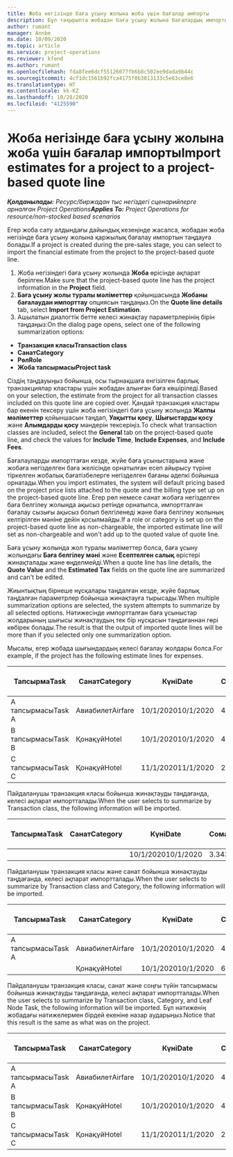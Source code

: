```yaml
---
title: Жоба негізінде баға ұсыну жолына жоба үшін бағалар импорты
description: Бұл тақырыпта жобадан баға ұсыну жолына бағалардың импорты туралы ақпарат берілген.
author: rumant
manager: Annbe
ms.date: 10/09/2020
ms.topic: article
ms.service: project-operations
ms.reviewer: kfend
ms.author: rumant
ms.openlocfilehash: fda8fee6dcf55126077fb6b8c502ee9dada9b44c
ms.sourcegitcommit: 4cf1dc1561b92fca4175f0b3813133c5e63ce8e6
ms.translationtype: HT
ms.contentlocale: kk-KZ
ms.lasthandoff: 10/28/2020
ms.locfileid: "4125590"
---
```

# <a name="import-estimates-for-a-project-to-a-project-based-quote-line"></a><span data-ttu-id="4106a-103">Жоба негізінде баға ұсыну жолына жоба үшін бағалар импорты</span><span class="sxs-lookup"><span data-stu-id="4106a-103">Import estimates for a project to a project-based quote line</span></span>

<span data-ttu-id="4106a-104">_**Қолданылады:** Ресурс/биржадан тыс негіздегі сценарийлерге арналған Project Operations_</span><span class="sxs-lookup"><span data-stu-id="4106a-104">_**Applies To:** Project Operations for resource/non-stocked based scenarios_</span></span>


<span data-ttu-id="4106a-105">Егер жоба сату алдындағы дайындық кезеңінде жасалса, жобадан жоба негізінде баға ұсыну жолына қаржылық бағалау импортын таңдауға болады.</span><span class="sxs-lookup"><span data-stu-id="4106a-105">If a project is created during the pre-sales stage, you can select to import the financial estimate from the project to the project-based quote line.</span></span>

1. <span data-ttu-id="4106a-106">Жоба негізіндегі баға ұсыну жолында **Жоба** өрісінде ақпарат берілген.</span><span class="sxs-lookup"><span data-stu-id="4106a-106">Make sure that the project-based quote line has the project information in the **Project** field.</span></span>
2. <span data-ttu-id="4106a-107">**Баға ұсыну жолы туралы мәліметтер** қойыншасында **Жобаны бағалаудан импорттау** опциясын таңдаңыз.</span><span class="sxs-lookup"><span data-stu-id="4106a-107">On the **Quote line details** tab, select **Import from Project Estimation**.</span></span>
3. <span data-ttu-id="4106a-108">Ашылатын диалогтік бетте келесі жинақтау параметрлерінің бірін таңдаңыз:</span><span class="sxs-lookup"><span data-stu-id="4106a-108">On the dialog page opens, select one of the following summarization options:</span></span>

  - <span data-ttu-id="4106a-109">**Транзакция класы**</span><span class="sxs-lookup"><span data-stu-id="4106a-109">**Transaction class**</span></span>
  - <span data-ttu-id="4106a-110">**Санат**</span><span class="sxs-lookup"><span data-stu-id="4106a-110">**Category**</span></span>
  - <span data-ttu-id="4106a-111">**Рөл**</span><span class="sxs-lookup"><span data-stu-id="4106a-111">**Role**</span></span> 
  - <span data-ttu-id="4106a-112">**Жоба тапсырмасы**</span><span class="sxs-lookup"><span data-stu-id="4106a-112">**Project task**</span></span>

<span data-ttu-id="4106a-113">Сіздің таңдауыңыз бойынша, осы тырнақшаға енгізілген барлық транзакциялар кластары үшін жобадан алынған баға көшіріледі.</span><span class="sxs-lookup"><span data-stu-id="4106a-113">Based on your selection, the estimate from the project for all transaction classes included on this quote line are copied over.</span></span> <span data-ttu-id="4106a-114">Қандай транзакция кластары бар екенін тексеру үшін жоба негізіндегі баға ұсыну жолында **Жалпы мәліметтер** қойыншасын таңдап, **Уақытты қосу**, **Шығыстарды қосу** және **Алымдарды қосу** мәндерін тексеріңіз.</span><span class="sxs-lookup"><span data-stu-id="4106a-114">To check what transaction classes are included, select the **General** tab on the project-based quote line, and check the values for **Include Time**, **Include Expenses**, and **Include Fees**.</span></span>

<span data-ttu-id="4106a-115">Бағалауларды импорттаған кезде, жүйе баға ұсыныстарына және жобаға негізделген баға желісінде орнатылған есеп айырысу түріне тіркелген жобалық бағатізбелерге негізделген бағаны әдепкі бойынша орнатады.</span><span class="sxs-lookup"><span data-stu-id="4106a-115">When you import estimates, the system will default pricing based on the project price lists attached to the quote and the billing type set up on the project-based quote line.</span></span> <span data-ttu-id="4106a-116">Егер рөл немесе санат жобаға негізделген баға белгілеу жолында ақысыз ретінде орнатылса, импортталған бағалау сызығы ақысыз болып белгіленеді және баға белгілеу жолының келтірілген мәніне дейін қосылмайды.</span><span class="sxs-lookup"><span data-stu-id="4106a-116">If a role or category is set up on the project-based quote line as non-chargeable, the imported estimate line will set as non-chargeable and won't add up to the quoted value of quote line.</span></span>

<span data-ttu-id="4106a-117">Баға ұсыну жолында жол туралы мәліметтер болса, баға ұсыну жолындағы **Баға белгілеу мәні** және **Есептелген салық** өрістері жинақталады және өңделмейді.</span><span class="sxs-lookup"><span data-stu-id="4106a-117">When a quote line has line details, the **Quote Value** and the **Estimated Tax** fields on the quote line are summarized and can't be edited.</span></span>

<span data-ttu-id="4106a-118">Жиынтықтың бірнеше нұсқалары таңдалған кезде, жүйе барлық таңдалған параметрлер бойынша жинақтауға тырысады.</span><span class="sxs-lookup"><span data-stu-id="4106a-118">When multiple summarization options are selected, the system attempts to summarize by all selected options.</span></span> <span data-ttu-id="4106a-119">Нәтижесінде импортталған баға ұсыныстар жолдарының шығысы жинақтаудың тек бір нұсқасын таңдағаннан гөрі көбірек болады.</span><span class="sxs-lookup"><span data-stu-id="4106a-119">The result is that the output of imported quote lines will be more than if you selected only one summarization option.</span></span>

<span data-ttu-id="4106a-120">Мысалы, егер жобада шығындардың келесі бағалау жолдары болса.</span><span class="sxs-lookup"><span data-stu-id="4106a-120">For example, if the project has the following estimate lines for expenses.</span></span>

| <span data-ttu-id="4106a-121">Тапсырма</span><span class="sxs-lookup"><span data-stu-id="4106a-121">Task</span></span> | <span data-ttu-id="4106a-122">Санат</span><span class="sxs-lookup"><span data-stu-id="4106a-122">Category</span></span> | <span data-ttu-id="4106a-123">Күні</span><span class="sxs-lookup"><span data-stu-id="4106a-123">Date</span></span> | <span data-ttu-id="4106a-124">Сомасы</span><span class="sxs-lookup"><span data-stu-id="4106a-124">Quantity</span></span> | <span data-ttu-id="4106a-125">Бірлік бағасы</span><span class="sxs-lookup"><span data-stu-id="4106a-125">Unit price</span></span> | <span data-ttu-id="4106a-126">Сомасы</span><span class="sxs-lookup"><span data-stu-id="4106a-126">Amount</span></span> |
| --- | --- | --- | --- | --- | --- |
| <span data-ttu-id="4106a-127">А тапсырмасы</span><span class="sxs-lookup"><span data-stu-id="4106a-127">Task A</span></span> | <span data-ttu-id="4106a-128">Авиабилет</span><span class="sxs-lookup"><span data-stu-id="4106a-128">Airfare</span></span> | <span data-ttu-id="4106a-129">10/1/2020</span><span class="sxs-lookup"><span data-stu-id="4106a-129">10/1/2020</span></span> | <span data-ttu-id="4106a-130">4</span><span class="sxs-lookup"><span data-stu-id="4106a-130">4</span></span> | <span data-ttu-id="4106a-131">400</span><span class="sxs-lookup"><span data-stu-id="4106a-131">400</span></span> | <span data-ttu-id="4106a-132">1600</span><span class="sxs-lookup"><span data-stu-id="4106a-132">1600</span></span> |
| <span data-ttu-id="4106a-133">B тапсырмасы</span><span class="sxs-lookup"><span data-stu-id="4106a-133">Task B</span></span> | <span data-ttu-id="4106a-134">Қонақүй</span><span class="sxs-lookup"><span data-stu-id="4106a-134">Hotel</span></span> | <span data-ttu-id="4106a-135">10/1/2020</span><span class="sxs-lookup"><span data-stu-id="4106a-135">10/1/2020</span></span> | <span data-ttu-id="4106a-136">4</span><span class="sxs-lookup"><span data-stu-id="4106a-136">4</span></span> | <span data-ttu-id="4106a-137">200</span><span class="sxs-lookup"><span data-stu-id="4106a-137">200</span></span> | <span data-ttu-id="4106a-138">800</span><span class="sxs-lookup"><span data-stu-id="4106a-138">800</span></span> |
| <span data-ttu-id="4106a-139">С тапсырмасы</span><span class="sxs-lookup"><span data-stu-id="4106a-139">Task C</span></span> | <span data-ttu-id="4106a-140">Қонақүй</span><span class="sxs-lookup"><span data-stu-id="4106a-140">Hotel</span></span> | <span data-ttu-id="4106a-141">11/1/2020</span><span class="sxs-lookup"><span data-stu-id="4106a-141">11/1/2020</span></span> | <span data-ttu-id="4106a-142">2</span><span class="sxs-lookup"><span data-stu-id="4106a-142">2</span></span> | <span data-ttu-id="4106a-143">200</span><span class="sxs-lookup"><span data-stu-id="4106a-143">200</span></span> | <span data-ttu-id="4106a-144">400</span><span class="sxs-lookup"><span data-stu-id="4106a-144">400</span></span> |

<span data-ttu-id="4106a-145">Пайдаланушы транзакция класы бойынша жинақтауды таңдағанда, келесі ақпарат импортталады.</span><span class="sxs-lookup"><span data-stu-id="4106a-145">When the user selects to summarize by Transaction class, the following information will be imported.</span></span>

| <span data-ttu-id="4106a-146">Тапсырма</span><span class="sxs-lookup"><span data-stu-id="4106a-146">Task</span></span> | <span data-ttu-id="4106a-147">Санат</span><span class="sxs-lookup"><span data-stu-id="4106a-147">Category</span></span> | <span data-ttu-id="4106a-148">Күні</span><span class="sxs-lookup"><span data-stu-id="4106a-148">Date</span></span> | <span data-ttu-id="4106a-149">Сомасы</span><span class="sxs-lookup"><span data-stu-id="4106a-149">Quantity</span></span> | <span data-ttu-id="4106a-150">Бірлік бағасы</span><span class="sxs-lookup"><span data-stu-id="4106a-150">Unit price</span></span> | <span data-ttu-id="4106a-151">Сомасы</span><span class="sxs-lookup"><span data-stu-id="4106a-151">Amount</span></span> |
| --- | --- | --- | --- | --- | --- |
| | | <span data-ttu-id="4106a-152">10/1/2020</span><span class="sxs-lookup"><span data-stu-id="4106a-152">10/1/2020</span></span> | <span data-ttu-id="4106a-153">3.34</span><span class="sxs-lookup"><span data-stu-id="4106a-153">3.34</span></span> | <span data-ttu-id="4106a-154">840</span><span class="sxs-lookup"><span data-stu-id="4106a-154">840</span></span> | <span data-ttu-id="4106a-155">2800</span><span class="sxs-lookup"><span data-stu-id="4106a-155">2800</span></span> |

<span data-ttu-id="4106a-156">Пайдаланушы транзакция класы және санат бойынша жинақтауды таңдағанда, келесі ақпарат импортталады.</span><span class="sxs-lookup"><span data-stu-id="4106a-156">When the user selects to summarize by Transaction class and Category, the following information will be imported.</span></span>

| <span data-ttu-id="4106a-157">Тапсырма</span><span class="sxs-lookup"><span data-stu-id="4106a-157">Task</span></span> | <span data-ttu-id="4106a-158">Санат</span><span class="sxs-lookup"><span data-stu-id="4106a-158">Category</span></span> | <span data-ttu-id="4106a-159">Күні</span><span class="sxs-lookup"><span data-stu-id="4106a-159">Date</span></span> | <span data-ttu-id="4106a-160">Сомасы</span><span class="sxs-lookup"><span data-stu-id="4106a-160">Quantity</span></span> | <span data-ttu-id="4106a-161">Бірлік бағасы</span><span class="sxs-lookup"><span data-stu-id="4106a-161">Unit price</span></span> | <span data-ttu-id="4106a-162">Сомасы</span><span class="sxs-lookup"><span data-stu-id="4106a-162">Amount</span></span> |
| --- | --- | --- | --- | --- | --- |
| <span data-ttu-id="4106a-163">А тапсырмасы</span><span class="sxs-lookup"><span data-stu-id="4106a-163">Task A</span></span> | <span data-ttu-id="4106a-164">Авиабилет</span><span class="sxs-lookup"><span data-stu-id="4106a-164">Airfare</span></span> | <span data-ttu-id="4106a-165">10/1/2020</span><span class="sxs-lookup"><span data-stu-id="4106a-165">10/1/2020</span></span> | <span data-ttu-id="4106a-166">4</span><span class="sxs-lookup"><span data-stu-id="4106a-166">4</span></span> | <span data-ttu-id="4106a-167">400</span><span class="sxs-lookup"><span data-stu-id="4106a-167">400</span></span> | <span data-ttu-id="4106a-168">1600</span><span class="sxs-lookup"><span data-stu-id="4106a-168">1600</span></span> |
| | <span data-ttu-id="4106a-169">Қонақүй</span><span class="sxs-lookup"><span data-stu-id="4106a-169">Hotel</span></span> | <span data-ttu-id="4106a-170">10/1/2020</span><span class="sxs-lookup"><span data-stu-id="4106a-170">10/1/2020</span></span> | <span data-ttu-id="4106a-171">6</span><span class="sxs-lookup"><span data-stu-id="4106a-171">6</span></span> | <span data-ttu-id="4106a-172">200</span><span class="sxs-lookup"><span data-stu-id="4106a-172">200</span></span> | <span data-ttu-id="4106a-173">1200</span><span class="sxs-lookup"><span data-stu-id="4106a-173">1200</span></span> |

<span data-ttu-id="4106a-174">Пайдаланушы транзакция класы, санат және соңғы түйін тапсырмасы бойынша жинақтауды таңдағанда, келесі ақпарат импортталады.</span><span class="sxs-lookup"><span data-stu-id="4106a-174">When the user selects to summarize by Transaction class, Category, and Leaf Node Task, the following information will be imported.</span></span> <span data-ttu-id="4106a-175">Бұл нәтиженің жобадағы нәтижелермен бірдей екеніне назар аударыңыз.</span><span class="sxs-lookup"><span data-stu-id="4106a-175">Notice that this result is the same as what was on the project.</span></span>

| <span data-ttu-id="4106a-176">Тапсырма</span><span class="sxs-lookup"><span data-stu-id="4106a-176">Task</span></span> | <span data-ttu-id="4106a-177">Санат</span><span class="sxs-lookup"><span data-stu-id="4106a-177">Category</span></span> | <span data-ttu-id="4106a-178">Күні</span><span class="sxs-lookup"><span data-stu-id="4106a-178">Date</span></span> | <span data-ttu-id="4106a-179">Сомасы</span><span class="sxs-lookup"><span data-stu-id="4106a-179">Quantity</span></span> | <span data-ttu-id="4106a-180">Бірлік бағасы</span><span class="sxs-lookup"><span data-stu-id="4106a-180">Unit price</span></span> | <span data-ttu-id="4106a-181">Сомасы</span><span class="sxs-lookup"><span data-stu-id="4106a-181">Amount</span></span> |
| --- | --- | --- | --- | --- | --- |
| <span data-ttu-id="4106a-182">А тапсырмасы</span><span class="sxs-lookup"><span data-stu-id="4106a-182">Task A</span></span> | <span data-ttu-id="4106a-183">Авиабилет</span><span class="sxs-lookup"><span data-stu-id="4106a-183">Airfare</span></span> | <span data-ttu-id="4106a-184">10/1/2020</span><span class="sxs-lookup"><span data-stu-id="4106a-184">10/1/2020</span></span> | <span data-ttu-id="4106a-185">4</span><span class="sxs-lookup"><span data-stu-id="4106a-185">4</span></span> | <span data-ttu-id="4106a-186">400</span><span class="sxs-lookup"><span data-stu-id="4106a-186">400</span></span> | <span data-ttu-id="4106a-187">1600</span><span class="sxs-lookup"><span data-stu-id="4106a-187">1600</span></span> |
| <span data-ttu-id="4106a-188">B тапсырмасы</span><span class="sxs-lookup"><span data-stu-id="4106a-188">Task B</span></span> | <span data-ttu-id="4106a-189">Қонақүй</span><span class="sxs-lookup"><span data-stu-id="4106a-189">Hotel</span></span> | <span data-ttu-id="4106a-190">10/1/2020</span><span class="sxs-lookup"><span data-stu-id="4106a-190">10/1/2020</span></span> | <span data-ttu-id="4106a-191">4</span><span class="sxs-lookup"><span data-stu-id="4106a-191">4</span></span> | <span data-ttu-id="4106a-192">200</span><span class="sxs-lookup"><span data-stu-id="4106a-192">200</span></span> | <span data-ttu-id="4106a-193">800</span><span class="sxs-lookup"><span data-stu-id="4106a-193">800</span></span> |
| <span data-ttu-id="4106a-194">С тапсырмасы</span><span class="sxs-lookup"><span data-stu-id="4106a-194">Task C</span></span> | <span data-ttu-id="4106a-195">Қонақүй</span><span class="sxs-lookup"><span data-stu-id="4106a-195">Hotel</span></span> | <span data-ttu-id="4106a-196">11/1/2020</span><span class="sxs-lookup"><span data-stu-id="4106a-196">11/1/2020</span></span> | <span data-ttu-id="4106a-197">2</span><span class="sxs-lookup"><span data-stu-id="4106a-197">2</span></span> | <span data-ttu-id="4106a-198">200</span><span class="sxs-lookup"><span data-stu-id="4106a-198">200</span></span> | <span data-ttu-id="4106a-199">400</span><span class="sxs-lookup"><span data-stu-id="4106a-199">400</span></span> |
